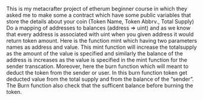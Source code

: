 This is my metacrafter project of etherum beginner course in which they asked me to make some a contract which have some public variables that store the details about your coin (Token Name, Token Abbrv., Total Supply)
Do a mapping of addresses to balances (address => uint) and as we know that every address is associated with uint when you  given address it would return token amount.
Here is the function mint which having two parameters names as address and value. This mint function will increase the totalsupply as the amount of the value is specified and similarly the balance of the address is increases as the value is specified in the mint function for the sender transcation.
Moreover, here the burn function which will meant to deduct the token from the  sender or user.
In this burn function token get deducted value from the total supply and from the balance of the “sender”.
The Burn function also check that the sufficent balance before burning the token.
